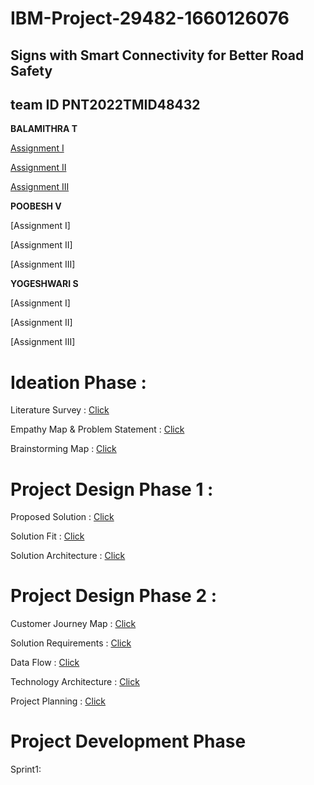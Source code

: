 # IBM-Project-29482-1660126076
## Signs with Smart Connectivity for Better Road Safety
## team ID PNT2022TMID48432
**BALAMITHRA T**

[Assignment I](https://github.com/IBM-EPBL/IBM-Project-29482-1660126076/blob/main/Editing%20Components.png)

[Assignment II](https://github.com/IBM-EPBL/IBM-Project-29482-1660126076/commit/a06102764bcaa3471a96866b0222413dfb5eb0d6)

[Assignment III](https://github.com/IBM-EPBL/IBM-Project-29482-1660126076/tree/main/ASSIGNMENT%20III/BALAMITHRA%20T%20(TL))

**POOBESH V**

[Assignment I]

[Assignment II]

[Assignment III]

**YOGESHWARI S**

[Assignment I]

[Assignment II]

[Assignment III]

# Ideation Phase :

Literature Survey :  [Click](https://github.com/IBM-EPBL/IBM-Project-29482-1660126076/tree/main/IDEATION%20PHASE)

Empathy Map & Problem Statement :  [Click](https://github.com/IBM-EPBL/IBM-Project-29482-1660126076/tree/main/IDEATION%20PHASE)

Brainstorming Map :  [Click](https://github.com/IBM-EPBL/IBM-Project-29482-1660126076/tree/main/IDEATION%20PHASE)

# Project Design Phase 1 :

Proposed Solution :  [Click](https://github.com/IBM-EPBL/IBM-Project-29482-1660126076/tree/main/PROJECT%20DESIGN%20PHASE%20I)

Solution Fit :   [Click](https://github.com/IBM-EPBL/IBM-Project-29482-1660126076/tree/main/PROJECT%20DESIGN%20PHASE%20I)

Solution Architecture :   [Click](https://github.com/IBM-EPBL/IBM-Project-29482-1660126076/tree/main/PROJECT%20DESIGN%20PHASE%20I)

# Project Design Phase 2 :

Customer Journey Map :   [Click](https://github.com/IBM-EPBL/IBM-Project-29482-1660126076/tree/main/PROJECT%20DESIGN%20PHASE%20II)

Solution Requirements :    [Click](https://github.com/IBM-EPBL/IBM-Project-29482-1660126076/tree/main/PROJECT%20DESIGN%20PHASE%20II)

Data Flow :   [Click](https://github.com/IBM-EPBL/IBM-Project-29482-1660126076/tree/main/PROJECT%20DESIGN%20PHASE%20II)

Technology Architecture :   [Click](https://github.com/IBM-EPBL/IBM-Project-29482-1660126076/tree/main/PROJECT%20DESIGN%20PHASE%20II)

Project Planning :  [Click](https://github.com/IBM-EPBL/IBM-Project-29482-1660126076/tree/main/PROJECT%20PLANNING%20PHASE)

# Project Development Phase

Sprint1: 
